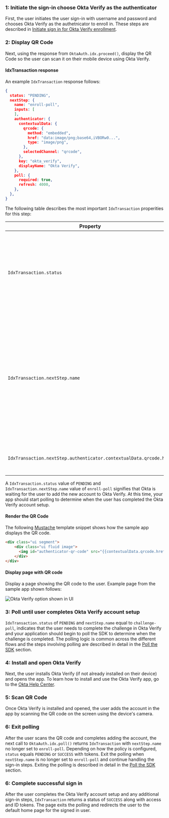 ### 1: Initiate the sign-in choose Okta Verify as the authenticator

First, the user initiates the user sign-in with username and password and chooses Okta Verify as the authetnicator to enroll in. These steps are described in [Initiate sign in for Okta Verify enrollment](#initiate-sign-in-for-okta-verify-enrollment).

### 2: Display QR Code

Next, using the response from `OktaAuth.idx.proceed()`, display the QR Code so the user can scan it on their mobile device using Okta Verify.

#### IdxTransaction response

An example `IdxTransaction` response follows:

```json
{
  status: "PENDING",
  nextStep: {
    name: "enroll-poll",
    inputs: [
    ],
    authenticator: {
      contextualData: {
        qrcode: {
          method: "embedded",
          href: "data:image/png;base64,iVBORw0...",
          type: "image/png",
        },
        selectedChannel: "qrcode",
      },
      key: "okta_verify",
      displayName: "Okta Verify",
    },
    poll: {
      required: true,
      refresh: 4000,
    },
  },
}
```

The following table describes the most important `IdxTransaction` properities for this step:

| Property       | Example value | Description                                       |
|----------------|---------------------------------------------------|---------------------------------------------------|
| `IdxTransaction.status` | `PENDING`  | Status of transaction. A value of `PENDING` at this step indicates Okta is waiting for the user to complete the Okta Verify setup.|
| `IdxTransaction.nextStep.name` | `enroll-poll` | Name of the next step in the sign-in. A value of `enroll-poll` indicates the app should show the QR Code and poll Okta to determine when the user has completed the Okta Verify setup.  |
| `IdxTransaction.nextStep.authenticator.contextualData.qrcode.href` | "data:image/png;base64,..." | The QR code base64 encoded PNG image.

A `IdxTransaction.status` value of `PENDING` and `IdxTransaction.nextStep.name` value of `enroll-poll` signifies that Okta is waiting for the user to add the new account to Okta Verify.  At this time, your app should start polling to determine when the user has completed the Okta Verify account setup.

#### Render the QR Code

The following [Mustache](https://mustache.github.io/) template snippet shows how the sample app displays the QR code.

```html
<div class="ui segment">
    <div class="ui fluid image">
      <img id="authenticator-qr-code" src="{{contextualData.qrcode.href}}" />
    </div>
</div>
```

#### Display page with QR code

Display a page showing the QR code to the user. Example page from the sample app shown follows:

<div class="common-image-format">

![Okta Verify option shown in UI](/img/authenticators/authenticators-oktaverify-enroll-qr-code.png)

</div>

### 3: Poll until user completes Okta Verify account setup

`IdxTransaction.status` of `PENDING` and `nextStep.name` equal to `challenge-poll`, indicates that the user needs to complete the challenge in Okta Verify and your application should begin to poll the SDK to determine when the challenge is completed.  The polling logic is common across the different flows and the steps involving polling are described in detail in the [Poll the SDK](#poll-the-sdk) section.

### 4: Install and open Okta Verify

Next, the user installs Okta Verify (if not already installed on their device) and opens the app. To learn how to install and use the Okta Verify app, go to the [Okta Help Center](https://help.okta.com/en/prod/Content/Topics/Mobile/okta-verify-overview.htm).

### 5: Scan QR Code

Once Okta Verify is installed and opened, the user adds the account in the app by scanning the QR code on the screen using the device's camera.

### 6: Exit polling

After the user scans the QR code and completes adding the account, the next call to `OktaAuth.idx.poll()` returns `IdxTransaction` with `nextStep.name` no longer set to `enroll-poll`. Depending on how the policy is configured, `status` equals `PENDING` or `SUCCESS` with tokens. Exit the polling when `nextStep.name` is no longer set to `enroll-poll` and continue handling the sign-in steps. Exiting the polling is described in detail in the [Poll the SDK](#poll-the-sdk) section.

### 6: Complete successful sign in

After the user completes the Okta Verify account setup and any additional sign-in steps, `IdxTransaction` returns a status of `SUCCESS` along with access and ID tokens. The page exits the polling and redirects the user to the default home page for the signed in user.
